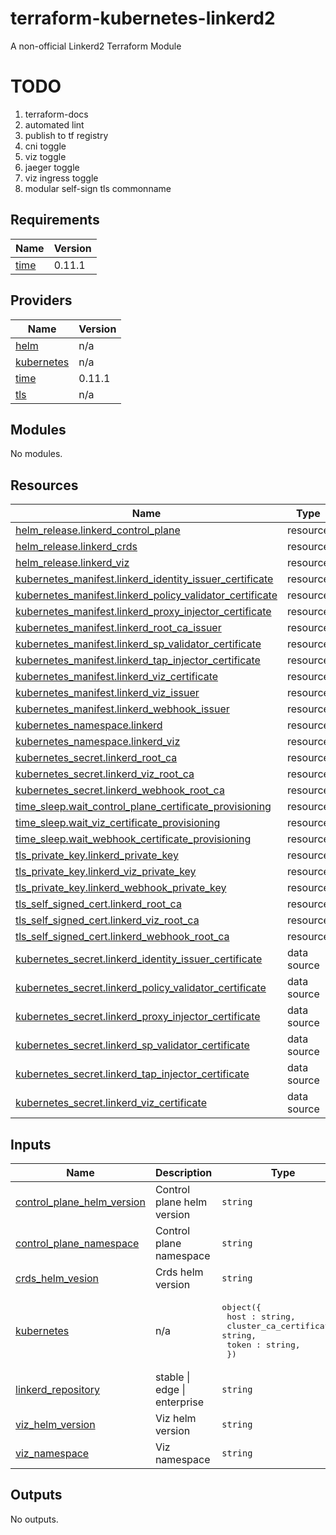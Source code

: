 # terraform-kubernetes-linkerd2
A non-official Linkerd2 Terraform Module


# TODO
1. terraform-docs
2. automated lint
3. publish to tf registry
4. cni toggle
5. viz toggle
6. jaeger toggle
7. viz ingress toggle
8. modular self-sign tls commonname
<!-- BEGIN_TF_DOCS -->
## Requirements

| Name | Version |
|------|---------|
| <a name="requirement_time"></a> [time](#requirement\_time) | 0.11.1 |

## Providers

| Name | Version |
|------|---------|
| <a name="provider_helm"></a> [helm](#provider\_helm) | n/a |
| <a name="provider_kubernetes"></a> [kubernetes](#provider\_kubernetes) | n/a |
| <a name="provider_time"></a> [time](#provider\_time) | 0.11.1 |
| <a name="provider_tls"></a> [tls](#provider\_tls) | n/a |

## Modules

No modules.

## Resources

| Name | Type |
|------|------|
| [helm_release.linkerd_control_plane](https://registry.terraform.io/providers/hashicorp/helm/latest/docs/resources/release) | resource |
| [helm_release.linkerd_crds](https://registry.terraform.io/providers/hashicorp/helm/latest/docs/resources/release) | resource |
| [helm_release.linkerd_viz](https://registry.terraform.io/providers/hashicorp/helm/latest/docs/resources/release) | resource |
| [kubernetes_manifest.linkerd_identity_issuer_certificate](https://registry.terraform.io/providers/hashicorp/kubernetes/latest/docs/resources/manifest) | resource |
| [kubernetes_manifest.linkerd_policy_validator_certificate](https://registry.terraform.io/providers/hashicorp/kubernetes/latest/docs/resources/manifest) | resource |
| [kubernetes_manifest.linkerd_proxy_injector_certificate](https://registry.terraform.io/providers/hashicorp/kubernetes/latest/docs/resources/manifest) | resource |
| [kubernetes_manifest.linkerd_root_ca_issuer](https://registry.terraform.io/providers/hashicorp/kubernetes/latest/docs/resources/manifest) | resource |
| [kubernetes_manifest.linkerd_sp_validator_certificate](https://registry.terraform.io/providers/hashicorp/kubernetes/latest/docs/resources/manifest) | resource |
| [kubernetes_manifest.linkerd_tap_injector_certificate](https://registry.terraform.io/providers/hashicorp/kubernetes/latest/docs/resources/manifest) | resource |
| [kubernetes_manifest.linkerd_viz_certificate](https://registry.terraform.io/providers/hashicorp/kubernetes/latest/docs/resources/manifest) | resource |
| [kubernetes_manifest.linkerd_viz_issuer](https://registry.terraform.io/providers/hashicorp/kubernetes/latest/docs/resources/manifest) | resource |
| [kubernetes_manifest.linkerd_webhook_issuer](https://registry.terraform.io/providers/hashicorp/kubernetes/latest/docs/resources/manifest) | resource |
| [kubernetes_namespace.linkerd](https://registry.terraform.io/providers/hashicorp/kubernetes/latest/docs/resources/namespace) | resource |
| [kubernetes_namespace.linkerd_viz](https://registry.terraform.io/providers/hashicorp/kubernetes/latest/docs/resources/namespace) | resource |
| [kubernetes_secret.linkerd_root_ca](https://registry.terraform.io/providers/hashicorp/kubernetes/latest/docs/resources/secret) | resource |
| [kubernetes_secret.linkerd_viz_root_ca](https://registry.terraform.io/providers/hashicorp/kubernetes/latest/docs/resources/secret) | resource |
| [kubernetes_secret.linkerd_webhook_root_ca](https://registry.terraform.io/providers/hashicorp/kubernetes/latest/docs/resources/secret) | resource |
| [time_sleep.wait_control_plane_certificate_provisioning](https://registry.terraform.io/providers/hashicorp/time/0.11.1/docs/resources/sleep) | resource |
| [time_sleep.wait_viz_certificate_provisioning](https://registry.terraform.io/providers/hashicorp/time/0.11.1/docs/resources/sleep) | resource |
| [time_sleep.wait_webhook_certificate_provisioning](https://registry.terraform.io/providers/hashicorp/time/0.11.1/docs/resources/sleep) | resource |
| [tls_private_key.linkerd_private_key](https://registry.terraform.io/providers/hashicorp/tls/latest/docs/resources/private_key) | resource |
| [tls_private_key.linkerd_viz_private_key](https://registry.terraform.io/providers/hashicorp/tls/latest/docs/resources/private_key) | resource |
| [tls_private_key.linkerd_webhook_private_key](https://registry.terraform.io/providers/hashicorp/tls/latest/docs/resources/private_key) | resource |
| [tls_self_signed_cert.linkerd_root_ca](https://registry.terraform.io/providers/hashicorp/tls/latest/docs/resources/self_signed_cert) | resource |
| [tls_self_signed_cert.linkerd_viz_root_ca](https://registry.terraform.io/providers/hashicorp/tls/latest/docs/resources/self_signed_cert) | resource |
| [tls_self_signed_cert.linkerd_webhook_root_ca](https://registry.terraform.io/providers/hashicorp/tls/latest/docs/resources/self_signed_cert) | resource |
| [kubernetes_secret.linkerd_identity_issuer_certificate](https://registry.terraform.io/providers/hashicorp/kubernetes/latest/docs/data-sources/secret) | data source |
| [kubernetes_secret.linkerd_policy_validator_certificate](https://registry.terraform.io/providers/hashicorp/kubernetes/latest/docs/data-sources/secret) | data source |
| [kubernetes_secret.linkerd_proxy_injector_certificate](https://registry.terraform.io/providers/hashicorp/kubernetes/latest/docs/data-sources/secret) | data source |
| [kubernetes_secret.linkerd_sp_validator_certificate](https://registry.terraform.io/providers/hashicorp/kubernetes/latest/docs/data-sources/secret) | data source |
| [kubernetes_secret.linkerd_tap_injector_certificate](https://registry.terraform.io/providers/hashicorp/kubernetes/latest/docs/data-sources/secret) | data source |
| [kubernetes_secret.linkerd_viz_certificate](https://registry.terraform.io/providers/hashicorp/kubernetes/latest/docs/data-sources/secret) | data source |

## Inputs

| Name | Description | Type | Default | Required |
|------|-------------|------|---------|:--------:|
| <a name="input_control_plane_helm_version"></a> [control\_plane\_helm\_version](#input\_control\_plane\_helm\_version) | Control plane helm version | `string` | `"1.16.11"` | no |
| <a name="input_control_plane_namespace"></a> [control\_plane\_namespace](#input\_control\_plane\_namespace) | Control plane namespace | `string` | `"linkerd"` | no |
| <a name="input_crds_helm_vesion"></a> [crds\_helm\_vesion](#input\_crds\_helm\_vesion) | Crds helm version | `string` | `"1.8.0"` | no |
| <a name="input_kubernetes"></a> [kubernetes](#input\_kubernetes) | n/a | <pre>object({<br>    host : string,<br>    cluster_ca_certificate : string,<br>    token : string,<br>  })</pre> | n/a | yes |
| <a name="input_linkerd_repository"></a> [linkerd\_repository](#input\_linkerd\_repository) | stable \| edge \| enterprise | `string` | `"stable"` | no |
| <a name="input_viz_helm_version"></a> [viz\_helm\_version](#input\_viz\_helm\_version) | Viz helm version | `string` | `"30.12.11"` | no |
| <a name="input_viz_namespace"></a> [viz\_namespace](#input\_viz\_namespace) | Viz namespace | `string` | `"linkerd-viz"` | no |

## Outputs

No outputs.
<!-- END_TF_DOCS -->
